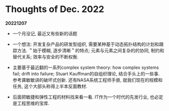 # Thoughts of Dec. 2022

**20221207**

* 一个月没记, 最近又有些新的话题

* 一个想法: 开发复杂产品的研发型组织, 需要某种基于动态拓扑结构的计划和跟踪方法. ＂始于模糊, 逐步清晰＂的特点; 元素与元素之间复杂的的协同, 制约和替代关系; 效率与安全的不断权衡.

* 主要基于最近翻的一系列complex system theory: how complex systems fail; drift into failure; Stuart Kauffman的自组织理论, 结合手头上的一些事. 参考龚敏敏讲的破坏式创新. 还有NASA系统工程师手册, 就我们现在的规模和任务, 这个大部头称得上半本反面教材.

* 后面把敏捷和弹性工程的材料找来看一看. IT作为一个时代的先发行业, 也必定是工程思维的宝库.
